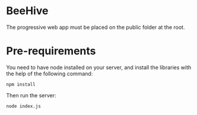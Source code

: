 # BeeHive

The progressive web app must be placed on the public folder at the root.

# Pre-requirements

You need to have node installed on your server, and install the libraries with the help of the following command:

```
npm install
```

Then run the server:

```
node index.js
```
